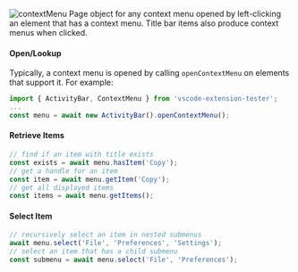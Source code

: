 ![contextMenu](https://user-images.githubusercontent.com/4181232/56651979-88e8f800-668a-11e9-97f6-0a3a7b582a8d.png)
Page object for any context menu opened by left-clicking an element that has a context menu. Title bar items also produce context menus when clicked.

#### Open/Lookup
Typically, a context menu is opened by calling ```openContextMenu``` on elements that support it. For example:
```typescript
import { ActivityBar, ContextMenu } from 'vscode-extension-tester';
...
const menu = await new ActivityBar().openContextMenu();
```

#### Retrieve Items
```typescript
// find if an item with title exists
const exists = await menu.hasItem('Copy');
// get a handle for an item
const item = await menu.getItem('Copy');
// get all displayed items
const items = await menu.getItems();
```

#### Select Item
```typescript
// recursively select an item in nested submenus
await menu.select('File', 'Preferences', 'Settings');
// select an item that has a child submenu
const submenu = await menu.select('File', 'Preferences');
```